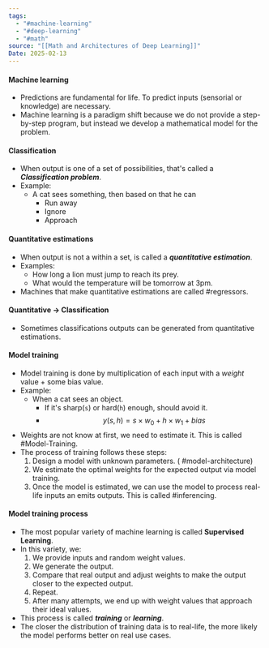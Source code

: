 ```yaml
---
tags:
  - "#machine-learning"
  - "#deep-learning"
  - "#math"
source: "[[Math and Architectures of Deep Learning]]"
Date: 2025-02-13
---
```

#### Machine learning
- Predictions are fundamental for life. To predict inputs (sensorial or knowledge) are necessary.
- Machine learning is a paradigm shift because we do not provide a step-by-step program, but instead we develop a mathematical model for the problem.
#### Classification
- When output is one of a set of possibilities, that's called a ***Classification problem***.
- Example:
	- A cat sees something, then based on that he can
		- Run away
		- Ignore
		- Approach
#### Quantitative estimations
- When output is not a within a set, is called a ***quantitative estimation***.
- Examples:
	- How long a lion must jump to reach its prey.
	- What would the temperature will be tomorrow at 3pm.
- Machines that make quantitative estimations are called #regressors.
#### Quantitative -> Classification
- Sometimes classifications outputs can be generated from quantitative estimations.
#### Model training
- Model training is done by multiplication of each input with a *weight* value + some bias value.
- Example:
	- When a cat sees an object.
		- If it's sharp(`s`) or hard(`h`) enough, should avoid it.
		- $$ y(s, h) = s\times{w_0} + h\times{w_1} + bias $$
- Weights are not know at first, we need to estimate it. This is called #Model-Training.
- The process of training follows these steps:
	1. Design a model with unknown parameters. ( #model-architecture)
	2. We estimate the optimal weights for the expected output via model training.
	3. Once the model is estimated, we can use the model to process real-life inputs an emits outputs. This is called #inferencing.
#### Model training process
- The most popular variety of machine learning is called **Supervised Learning**.
- In this variety, we:
	1. We provide inputs and random weight values.
	2. We generate the output.
	3. Compare that real output and adjust weights to make the output closer to the expected output.
	4. Repeat.
	5. After many attempts, we end up with weight values that approach their ideal values.
- This process is called ***training*** or ***learning***.
- The closer the distribution of training data is to real-life, the more likely the model performs better on real use cases.